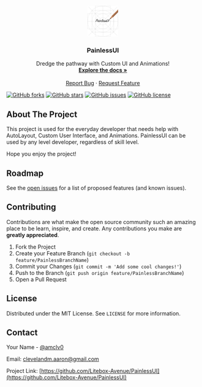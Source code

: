 <!--
*** Thanks for checking out the README-Template. If you have a suggestion
*** that would make this better, please fork the repo and create a pull request
*** or simply open an issue with the tag "suggestion".
*** 
***
***
***
*** To avoid retyping too much info. Do a search and replace for the following:
*** github_username, repo_name, twitter_handle, email, project_title, project_description
-->


<!-- PROJECT SHIELDS -->
<!--
*** I'm using markdown "reference style" links for readability.
*** Reference links are enclosed in brackets [ ] instead of parentheses ( ).
*** See the bottom of this document for the declaration of the reference variables
*** for contributors-url, forks-url, etc. This is an optional, concise syntax you may use.
*** https://www.markdownguide.org/basic-syntax/#reference-style-links
-->

<!-- PROJECT LOGO -->
<br />
<p align="center">
  <a href="https://github.com/Litebox-Avenue/PainlessUI">
    <img src="images/logo.png" alt="Logo" width="80" height="80">
  </a>

  <h3 align="center">PainlessUI</h3>

  <p align="center">
    Dredge the pathway with Custom UI and Animations!
    <br />
    <a href="https://github.com/Litebox-Avenue/PainlessUI"><strong>Explore the docs »</strong></a>
    <br />
    <br />
    <a href="https://github.com/Litebox-Avenue/PainlessUI/issues">Report Bug</a>
    ·
    <a href="https://github.com/Litebox-Avenue/PainlessUI/issues">Request Feature</a>
  </p>
  
  [![GitHub forks](https://img.shields.io/github/forks/Litebox-Avenue/PainlessUI?style=for-the-badge)](https://github.com/Litebox-Avenue/PainlessUI/network)
  [![GitHub stars](https://img.shields.io/github/stars/Litebox-Avenue/PainlessUI?style=for-the-badge)](https://github.com/Litebox-Avenue/PainlessUI/stargazers)
  [![GitHub issues](https://img.shields.io/github/issues/Litebox-Avenue/PainlessUI?style=for-the-badge)](https://github.com/Litebox-Avenue/PainlessUI/issues)
  [![GitHub license](https://img.shields.io/github/license/Litebox-Avenue/PainlessUI?style=for-the-badge)](https://github.com/Litebox-Avenue/PainlessUI/blob/main/LICENSE)

</p>



<!-- TABLE OF CONTENTS -->
<!-- <details open="open">
  <summary><h2 style="display: inline-block">Table of Contents</h2></summary>
  <ol>
    <li>
      <a href="#about-the-project">About The Project</a>
      <ul>
        <li><a href="#built-with">Built With</a></li>
      </ul>
    </li>
    <li>
      <a href="#getting-started">Getting Started</a>
      <ul>
        <li><a href="#prerequisites">Prerequisites</a></li>
        <li><a href="#installation">Installation</a></li>
      </ul>
    </li>
    <li><a href="#usage">Usage</a></li>
    <li><a href="#roadmap">Roadmap</a></li>
    <li><a href="#contributing">Contributing</a></li>
    <li><a href="#license">License</a></li>
    <li><a href="#contact">Contact</a></li>
    <li><a href="#acknowledgements">Acknowledgements</a></li>
  </ol>
</details> -->



<!-- ABOUT THE PROJECT -->

## About The Project

This project is used for the everyday developer that needs help with AutoLayout, Custom User Interface, and Animations. PainlessUI can be used by any level developer, regardless of skill level.

Hope you enjoy the project!

<!-- [![Product Name Screen Shot][product-screenshot]](https://example.com) -->

<!-- Here's a blank template to get started:
**To avoid retyping too much info. Do a search and replace with your text editor for the following:**
`github_username`, `repo_name`, `twitter_handle`, `email`, `project_title`, `project_description` -->


<!-- ### Built With

* []()
* []()
* []() -->


<!-- GETTING STARTED -->
<!-- ## Getting Started

To get a local copy up and running follow these simple steps.

### Prerequisites

This is an example of how to list things you need to use the software and how to install them.
* npm
  ```sh
  npm install npm@latest -g
  ``` -->

<!-- ### Installation

1. Clone the repo
   ```sh
   git clone https://github.com/Litebox-Avenue/Dredge.git
   ```
2. Install NPM packages
   ```sh
   npm install
   ``` -->



<!-- USAGE EXAMPLES -->
<!-- ## Usage

Use this space to show useful examples of how a project can be used. Additional screenshots, code examples and demos work well in this space. You may also link to more resources.

_For more examples, please refer to the [Documentation](https://example.com)_
 -->


<!-- ROADMAP -->

## Roadmap

See the [open issues](https://github.com/Litebox-Avenue/PainlessUI/issues) for a list of proposed features (and known issues).



<!-- CONTRIBUTING -->
## Contributing

Contributions are what make the open source community such an amazing place to be learn, inspire, and create. Any contributions you make are **greatly appreciated**.

1. Fork the Project
2. Create your Feature Branch (`git checkout -b feature/PainlessBranchName`)
3. Commit your Changes (`git commit -m 'Add some cool changes!'`)
4. Push to the Branch (`git push origin feature/PainlessBranchName`)
5. Open a Pull Request



<!-- LICENSE -->

## License

Distributed under the MIT License. See `LICENSE` for more information.



<!-- CONTACT -->

## Contact

Your Name - [@amclv0](https://twitter.com/amclv0)

Email: clevelandm.aaron@gmail.com

Project Link: [https://github.com/Litebox-Avenue/PainlessUI](https://github.com/Litebox-Avenue/PainlessUI)

<!-- ACKNOWLEDGEMENTS -->
<!-- ## Acknowledgements

* []()
* []()
* []()
 -->

<!-- MARKDOWN LINKS & IMAGES -->
<!-- https://www.markdownguide.org/basic-syntax/#reference-style-links -->
<!-- [contributors-shield]: https://img.shields.io/github/contributors/github_username/repo.svg?style=for-the-badge
[contributors-url]: https://github.com/github_username/repo/graphs/contributors
[forks-shield]: https://img.shields.io/github/forks/github_username/repo.svg?style=for-the-badge
[forks-url]: https://github.com/github_username/repo/network/members
[stars-shield]: https://img.shields.io/github/stars/github_username/repo.svg?style=for-the-badge
[stars-url]: https://github.com/github_username/repo/stargazers
[issues-shield]: https://img.shields.io/github/issues/github_username/repo.svg?style=for-the-badge
[issues-url]: https://github.com/github_username/repo/issues
[license-shield]: https://img.shields.io/github/license/github_username/repo.svg?style=for-the-badge
[license-url]: https://github.com/github_username/repo/blob/master/LICENSE.txt
[linkedin-shield]: https://img.shields.io/badge/-LinkedIn-black.svg?style=for-the-badge&logo=linkedin&colorB=555
[linkedin-url]: https://linkedin.com/in/github_username -->
